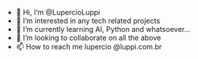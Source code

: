 - 👋 Hi, I’m @LupercioLuppi
- 👀 I’m interested in any tech related projects  
- 🌱 I’m currently learning AI, Python and whatsoever...
- 💞️ I’m looking to collaborate on all the above
- 📫 How to reach me lupercio @luppi.com.br

<!---
LupercioLuppi/LupercioLuppi is a ✨ special ✨ repository because its `README.md` (this file) appears on your GitHub profile.
You can click the Preview link to take a look at your changes.
--->
